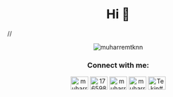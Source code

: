 <h1 align="center">Hi 👋</h1>

// <p align="center"> <img src="https://komarev.com/ghpvc/?username=muharremtknn&label=Profile%20views&color=0e75b6&style=flat" alt="muharremtknn" /> </p>

<h3 align="center">Connect with me:</h3>
<p align="center">
<a href="https://twitter.com/muharremtknn" target="blank"><img align="center" src="https://raw.githubusercontent.com/rahuldkjain/github-profile-readme-generator/master/src/images/icons/Social/twitter.svg" alt="muharremtknn" height="30" width="40" /></a>
<a href="https://stackoverflow.com/users/17659810" target="blank"><img align="center" src="https://raw.githubusercontent.com/rahuldkjain/github-profile-readme-generator/master/src/images/icons/Social/stack-overflow.svg" alt="17659810" height="30" width="40" /></a>
<a href="https://instagram.com/muharremtknn" target="blank"><img align="center" src="https://raw.githubusercontent.com/rahuldkjain/github-profile-readme-generator/master/src/images/icons/Social/instagram.svg" alt="muharremtknn" height="30" width="40" /></a>
<a href="https://www.hackerrank.com/muharremtknn" target="blank"><img align="center" src="https://raw.githubusercontent.com/rahuldkjain/github-profile-readme-generator/master/src/images/icons/Social/hackerrank.svg" alt="muharremtknn" height="30" width="40" /></a>
<a href="https://discord.gg/Tekin#6019" target="blank"><img align="center" src="https://raw.githubusercontent.com/rahuldkjain/github-profile-readme-generator/master/src/images/icons/Social/discord.svg" alt="Tekin#6019" height="30" width="40" /></a>
</p>




